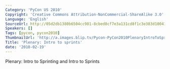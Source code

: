 ```yaml
---
Category: 'PyCon US 2010'
Copyright: 'Creative Commons Attribution-NonCommercial-ShareAlike 3.0'
Language: 'English'
SourceUrl: http://05d2db1380b6504cc981-8cbed8cf7e3a131cd8f1c3e383d10041.r93.cf2.rackcdn.com/pycon-us-2010/292_plenary-intro-to-sprints.m4v
Speakers: []
Tags: [pycon, pycon2010]
ThumbnailUrl: 'http://a.images.blip.tv/Pycon-PyCon2010PlenaryIntroToSprints957-795.jpg'
Title: 'Plenary: Intro to sprints'
date: '2010-02-19'
---
```

Plenary: Intro to Sprinting and Intro to Sprints

